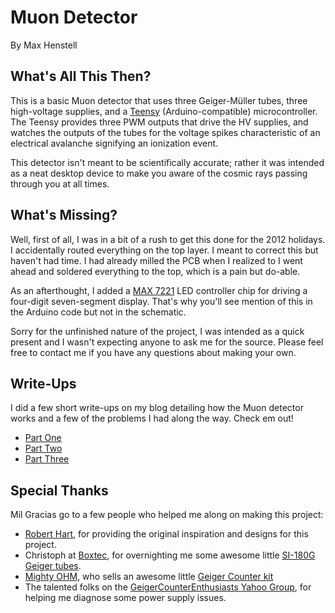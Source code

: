 # Muon Detector
By Max Henstell

## What's All This Then?

This is a basic Muon detector that uses three Geiger-Müller tubes, three high-voltage supplies, and a [Teensy](http://www.pjrc.com/teensy/) (Arduino-compatible) microcontroller. The Teensy provides three PWM outputs that drive the HV supplies, and watches the outputs of the tubes for the voltage spikes characteristic of an electrical avalanche signifying an ionization event.

This detector isn't meant to be scientifically accurate; rather it was intended as a neat desktop device to make you aware of the cosmic rays passing through you at all times.

## What's Missing?

Well, first of all, I was in a bit of a rush to get this done for the 2012 holidays. I accidentally routed everything on the top layer. I meant to correct this but haven't had time. I had already milled the PCB when I realized to I went ahead and soldered everything to the top, which is a pain but do-able.

As an afterthought, I added a [MAX 7221](http://playground.arduino.cc//Main/MAX72XXHardware) LED controller chip for driving a four-digit seven-segment display. That's why you'll see mention of this in the Arduino code but not in the schematic.

Sorry for the unfinished nature of the project, I was intended as a quick present and I wasn't expecting anyone to ask me for the source. Please feel free to contact me if you have any questions about making your own.

## Write-Ups

I did a few short write-ups on my blog detailing how the Muon detector works and a few of the problems I had along the way. Check em out!

* [Part One](http://mmmaaa.xxx/blog/space-1.html)
* [Part Two](http://mmmaaa.xxx/blog/space-2.html)
* [Part Three](http://mmmaaa.xxx/blog/space-3.html)

## Special Thanks

Mil Gracias go to a few people who helped me along on making this project:

* [Robert Hart](http://www.hardhack.org.au/geiger_muller_detector), for providing the original inspiration and designs for this project.
* Christoph at [Boxtec](https://shop.boxtec.ch/), for overnighting me some awesome little [SI-180G Geiger tubes](http://shop.boxtec.ch/geiger-mueller-tube-180g-p-40722.html).
* [Mighty OHM](http://mightyohm.com/blog/), who sells an awesome little [Geiger Counter kit](http://mightyohm.com/blog/products/geiger-counter/)
* The talented folks on the [GeigerCounterEnthusiasts Yahoo Group](http://tech.groups.yahoo.com/group/GeigerCounterEnthusiasts/), for helping me diagnose some power supply issues.